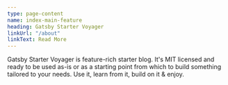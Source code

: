 ```yaml
---
type: page-content
name: index-main-feature
heading: Gatsby Starter Voyager
linkUrl: "/about"
linkText: Read More
---
```

Gatsby Starter Voyager is feature-rich starter blog. It's MIT licensed and ready to be used as-is or as a starting point from which to build something tailored to your needs. Use it, learn from it, build on it & enjoy.